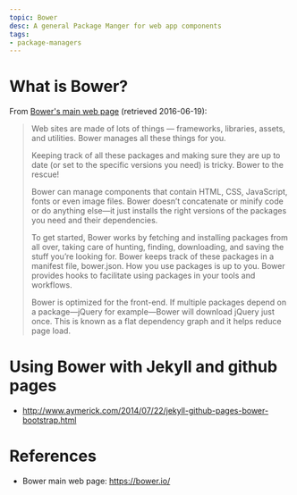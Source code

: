 ```yaml
---
topic: Bower
desc: A general Package Manger for web app components
tags:
- package-managers
---
```



# What is Bower?

From [Bower's main web page](https://bower.io/) (retrieved 2016-06-19):

> Web sites are made of lots of things — frameworks, libraries, assets, and utilities. Bower manages all these things for you.
>
> Keeping track of all these packages and making sure they are up to date (or set to the specific versions you need) is tricky. Bower to the rescue!
>
> Bower can manage components that contain HTML, CSS, JavaScript, fonts or even image files. 
> Bower doesn’t concatenate or minify code or do anything else&mdash;it just installs
> the right versions of the packages you need and their dependencies.
>
> To get started, Bower works by fetching and installing packages from all over, 
> taking care of hunting, finding, downloading, and saving the stuff you’re looking for. 
> Bower keeps track of these packages in a manifest file, bower.json. 
> How you use packages is up to you. 
> Bower provides hooks to facilitate using packages in your tools and workflows.
>
> Bower is optimized for the front-end. If multiple packages depend on a package&mdash;jQuery for example&mdash;Bower
> will download jQuery just once. This is known as a flat dependency graph and it helps reduce page load.

# Using Bower with Jekyll and github pages

* http://www.aymerick.com/2014/07/22/jekyll-github-pages-bower-bootstrap.html

# References

* Bower main web page: <https://bower.io/>
